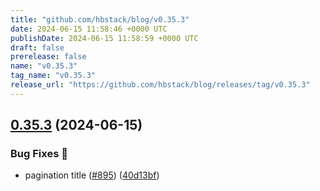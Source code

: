 ```yaml
---
title: "github.com/hbstack/blog/v0.35.3"
date: 2024-06-15 11:58:46 +0000 UTC
publishDate: 2024-06-15 11:58:59 +0000 UTC
draft: false
prerelease: false
name: "v0.35.3"
tag_name: "v0.35.3"
release_url: "https://github.com/hbstack/blog/releases/tag/v0.35.3"
---
```


## [0.35.3](https://github.com/hbstack/blog/compare/v0.35.2...v0.35.3) (2024-06-15)


### Bug Fixes 🐞

* pagination title ([#895](https://github.com/hbstack/blog/issues/895)) ([40d13bf](https://github.com/hbstack/blog/commit/40d13bfabdfb25378641136b0f0e1d4133e33bab))
